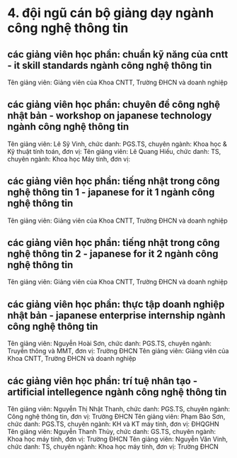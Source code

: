 # 4. đội ngũ cán bộ giảng dạy ngành công nghệ thông tin
## các giảng viên học phần: chuẩn kỹ năng của cntt - it skill standards ngành công nghệ thông tin
Tên giảng viên: Giảng viên của Khoa CNTT, Trường ĐHCN và doanh nghiệp
## các giảng viên học phần: chuyên đề công nghệ nhật bản  - workshop on japanese technology ngành công nghệ thông tin
Tên giảng viên: Lê Sỹ Vinh, chức danh: PGS.TS, chuyên ngành: Khoa học & Kỹ thuật tính toán, đơn vị:
Tên giảng viên: Lê Quang Hiếu, chức danh: TS, chuyên ngành: Khoa học Máy tính, đơn vị:
## các giảng viên học phần: tiếng nhật trong công nghệ thông tin 1 - japanese for it 1 ngành công nghệ thông tin
Tên giảng viên: Giảng viên của Khoa CNTT, Trường ĐHCN và doanh nghiệp
## các giảng viên học phần: tiếng nhật trong công nghệ thông tin 2 - japanese for it 2 ngành công nghệ thông tin
Tên giảng viên: Giảng viên của Khoa CNTT, Trường ĐHCN và doanh nghiệp
## các giảng viên học phần: thực tập doanh nghiệp nhật bản - japanese enterprise internship ngành công nghệ thông tin
Tên giảng viên: Nguyễn Hoài Sơn, chức danh: PGS.TS, chuyên ngành: Truyền thông và MMT, đơn vị: Trường ĐHCN
Tên giảng viên: Giảng viên của Khoa CNTT, Trường ĐHCN và doanh nghiệp
## các giảng viên học phần: trí tuệ nhân tạo - artificial intellegence ngành công nghệ thông tin
Tên giảng viên: Nguyễn Thị Nhật Thanh, chức danh: PGS.TS, chuyên ngành: Công nghệ thông tin, đơn vị: Trường ĐHCN
Tên giảng viên: Phạm Bảo Sơn, chức danh: PGS.TS, chuyên ngành: KH và KT máy tính, đơn vị: ĐHQGHN
Tên giảng viên: Nguyễn Thanh Thủy, chức danh: GS.TS, chuyên ngành: Khoa học máy tính, đơn vị: Trường ĐHCN
Tên giảng viên: Nguyễn Văn Vinh, chức danh: TS, chuyên ngành: Khoa học máy tính, đơn vị: Trường ĐHCN
